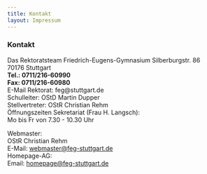 ```yaml
---
title: Kontakt
layout: Impressum
---
```



<h3>Kontakt</h3>

  <p>Das Rektoratsteam Friedrich-Eugens-Gymnasium
    Silberburgstr. 86<br>
    70176 Stuttgart<br>
    <b>Tel.: 0711/216-60990</b><br>
    <b>Fax: 0711/216-60980</b><br>
    E-Mail Rektorat: feg@stuttgart.de<br>
    Schulleiter: OStD Martin Dupper<br>
    Stellvertreter: OStR Christian Rehm<br>
    Öffnungszeiten Sekretariat (Frau H. Langsch):<br>
    Mo bis Fr von 7.30 - 10.30 Uhr</p>
    
  <p>Webmaster:<br>
    OStR Christian Rehm<br>
    <i class="fa fa-envelope"></i> E-Mail: <a href="webmaster@feg-stuttgart.de">webmaster@feg-stuttgart.de</a><br>
    Homepage-AG:<br>
    <i class="fa fa-envelope"></i> Email: <a href="homepage@feg-stuttgart.de">homepage@feg-stuttgart.de</a></p>
